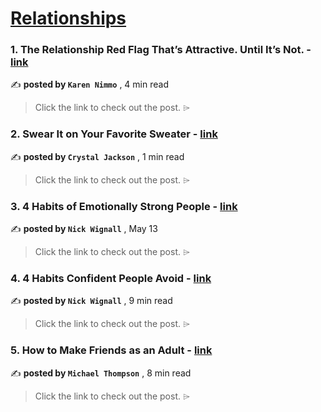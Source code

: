 
<h1><a href=https://medium.com/tag/relationships/recommended target="_blank" rel="noopener noreferrer">Relationships</a></h1>
<h3>1. The Relationship Red Flag That’s Attractive. Until It’s Not. - <a href=https://medium.com/on-the-couch/the-relationship-red-flag-thats-attractive-until-it-s-not-a1d160904f34?source=tag_recommended_feed---------0-84----------relationships----------2ae19507_18e5_4b14_94ff_1b804d602c9b------- target="_blank" rel="noopener noreferrer">link</a></h3>

✍️ **posted by `Karen Nimmo`** <date> , 4 min read</date>

<blockquote>Click the link to check out the post. ⌲</blockquote>

<h3>2. Swear It on Your Favorite Sweater - <a href=https://medium.com/lit-up/swear-it-on-your-favorite-sweater-89f217fd2a8e?source=tag_recommended_feed---------1-107----------relationships----------2ae19507_18e5_4b14_94ff_1b804d602c9b------- target="_blank" rel="noopener noreferrer">link</a></h3>

✍️ **posted by `Crystal Jackson`** <date> , 1 min read</date>

<blockquote>Click the link to check out the post. ⌲</blockquote>

<h3>3. 4 Habits of Emotionally Strong People - <a href=https://medium.com/@nickwignall/4-habits-of-emotionally-strong-people-35c1255ba5d4?source=tag_recommended_feed---------2-85----------relationships----------2ae19507_18e5_4b14_94ff_1b804d602c9b------- target="_blank" rel="noopener noreferrer">link</a></h3>

✍️ **posted by `Nick Wignall`** <date> , May 13</date>

<blockquote>Click the link to check out the post. ⌲</blockquote>

<h3>4. 4 Habits Confident People Avoid - <a href=https://medium.com/@nickwignall/4-habits-confident-people-avoid-9c700421f18c?source=tag_recommended_feed---------3-84----------relationships----------2ae19507_18e5_4b14_94ff_1b804d602c9b------- target="_blank" rel="noopener noreferrer">link</a></h3>

✍️ **posted by `Nick Wignall`** <date> , 9 min read</date>

<blockquote>Click the link to check out the post. ⌲</blockquote>

<h3>5. How to Make Friends as an Adult - <a href=https://medium.com/simple-pub/how-to-make-friends-as-an-adult-56d00faa95c1?source=tag_recommended_feed---------4-107----------relationships----------2ae19507_18e5_4b14_94ff_1b804d602c9b------- target="_blank" rel="noopener noreferrer">link</a></h3>

✍️ **posted by `Michael Thompson`** <date> , 8 min read</date>

<blockquote>Click the link to check out the post. ⌲</blockquote>


